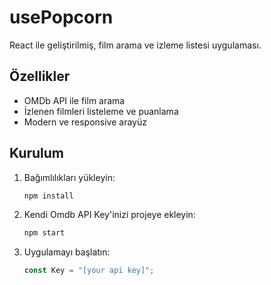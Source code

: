# usePopcorn

React ile geliştirilmiş, film arama ve izleme listesi uygulaması.

## Özellikler

- OMDb API ile film arama
- İzlenen filmleri listeleme ve puanlama
- Modern ve responsive arayüz

## Kurulum

1. Bağımlılıkları yükleyin:
   ```bash
   npm install
   ```
2. Kendi Omdb API Key'inizi projeye ekleyin:
   ```bash
   npm start
   ```
3. Uygulamayı başlatın:
   ```src/UseMovies.js
   const Key = "[your api key]";
   ```

